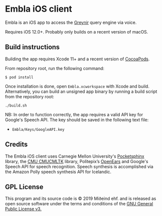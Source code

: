 # Embla iOS client

Embla is an iOS app to access the [Greynir](https://greynir.is) query engine via voice.

Requires iOS 12.0+. Probably only builds on a recent version of macOS.

## Build instructions

Building the app requires Xcode 11+ and a recent version of [CocoaPods](https://cocoapods.org).

From repository root, run the following command:

```
$ pod install
```

Once installation is done, open `Embla.xcworkspace` with Xcode and build. Alternatively, you can build an unsigned app binary by running a build script from the repository root:

```
./build.sh
```

NB: In order to function correctly, the app requires a valid API key for Google's Speech API. The key should be saved in the following text file:

* `Embla/Keys/GoogleAPI.key`

## Credits

The Embla iOS client uses Carnegie Mellon University's [Pocketsphinx](https://github.com/cmusphinx/pocketsphinx) library, the [CMU CMUCMLTK](http://cmusphinx.sourceforge.net) library, Politepix’s [OpenEars](http://www.politepix.com/openears) and Google's Speech API for speech recognition. Speech synthesis is accomplished via the Amazon Polly speech synthesis API for Icelandic.

## GPL License

This program and its source code is &copy; 2019 Miðeind ehf. and is released as open source software under the terms and conditions of the [GNU General Public License v3.](https://www.gnu.org/licenses/gpl-3.0.html)
